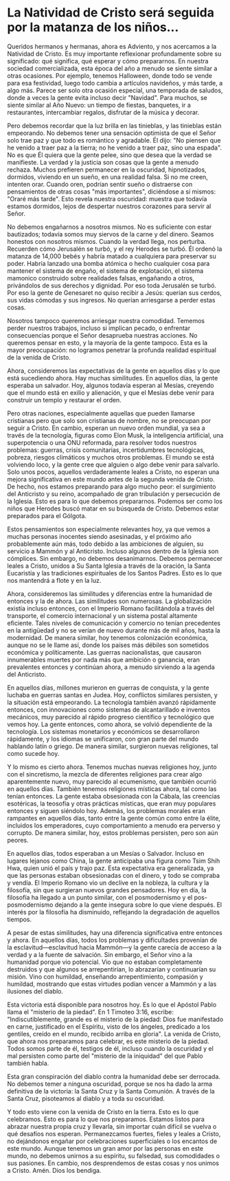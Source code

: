 # La Natividad de Cristo será seguida por la matanza de los niños...  

Queridos hermanos y hermanas, ahora es Adviento, y nos acercamos a la Natividad de Cristo. Es muy importante reflexionar profundamente sobre su significado: qué significa, qué esperar y cómo prepararnos. En nuestra sociedad comercializada, esta época del año a menudo se siente similar a otras ocasiones. Por ejemplo, tenemos Halloween, donde todo se vende para esa festividad, luego todo cambia a artículos navideños, y más tarde, a algo más. Parece ser solo otra ocasión especial, una temporada de saludos, donde a veces la gente evita incluso decir "Navidad". Para muchos, se siente similar al Año Nuevo: un tiempo de fiestas, banquetes, ir a restaurantes, intercambiar regalos, disfrutar de la música y decorar.

Pero debemos recordar que la luz brilla en las tinieblas, y las tinieblas están empeorando. No debemos tener una sensación optimista de que el Señor solo trae paz y que todo es romántico y agradable. Él dijo: "No piensen que he venido a traer paz a la tierra; no he venido a traer paz, sino una espada". No es que Él quiera que la gente pelee, sino que desea que la verdad se manifieste. La verdad y la justicia son cosas que la gente a menudo rechaza. Muchos prefieren permanecer en la oscuridad, hipnotizados, dormidos, viviendo en un sueño, en una realidad falsa. Si no me creen, intenten orar. Cuando oren, podrían sentir sueño o distraerse con pensamientos de otras cosas "más importantes", diciéndose a sí mismos: "Oraré más tarde". Esto revela nuestra oscuridad: muestra que todavía estamos dormidos, lejos de despertar nuestros corazones para servir al Señor.

No debemos engañarnos a nosotros mismos. No es suficiente con estar bautizados; todavía somos muy siervos de la carne y del dinero. Seamos honestos con nosotros mismos. Cuando la verdad llega, nos perturba. Recuerden cómo Jerusalén se turbó, y el rey Herodes se turbó. Él ordenó la matanza de 14,000 bebés y habría matado a cualquiera para preservar su poder. Habría lanzado una bomba atómica o hecho cualquier cosa para mantener el sistema de engaño, el sistema de explotación, el sistema mamonico construido sobre realidades falsas, engañando a otros, privándolos de sus derechos y dignidad. Por eso toda Jerusalén se turbó. Por eso la gente de Genesaret no quiso recibir a Jesús: querían sus cerdos, sus vidas cómodas y sus ingresos. No querían arriesgarse a perder estas cosas.

Nosotros tampoco queremos arriesgar nuestra comodidad. Tememos perder nuestros trabajos, incluso si implican pecado, o enfrentar consecuencias porque el Señor desaprueba nuestras acciones. No queremos pensar en esto, y la mayoría de la gente tampoco. Esta es la mayor preocupación: no logramos penetrar la profunda realidad espiritual de la venida de Cristo.

Ahora, consideremos las expectativas de la gente en aquellos días y lo que está sucediendo ahora. Hay muchas similitudes. En aquellos días, la gente esperaba un salvador. Hoy, algunos todavía esperan al Mesías, creyendo que el mundo está en exilio y alienación, y que el Mesías debe venir para construir un templo y restaurar el orden.

Pero otras naciones, especialmente aquellas que pueden llamarse cristianas pero que solo son cristianas de nombre, no se preocupan por seguir a Cristo. En cambio, esperan un nuevo orden mundial, ya sea a través de la tecnología, figuras como Elon Musk, la inteligencia artificial, una superpotencia o una ONU reformada, para resolver todos nuestros problemas: guerras, crisis comunitarias, incertidumbres tecnológicas, pobreza, riesgos climáticos y muchos otros problemas. El mundo se está volviendo loco, y la gente cree que alguien o algo debe venir para salvarlo. Solo unos pocos, aquellos verdaderamente leales a Cristo, no esperan una mejora significativa en este mundo antes de la segunda venida de Cristo. De hecho, nos estamos preparando para algo mucho peor: el surgimiento del Anticristo y su reino, acompañado de gran tribulación y persecución de la Iglesia. Esto es para lo que debemos prepararnos. Podemos ser como los niños que Herodes buscó matar en su búsqueda de Cristo. Debemos estar preparados para el Gólgota.

Estos pensamientos son especialmente relevantes hoy, ya que vemos a muchas personas inocentes siendo asesinadas, y el próximo año probablemente aún más, todo debido a las ambiciones de alguien, su servicio a Mammón y al Anticristo. Incluso algunos dentro de la Iglesia son cómplices. Sin embargo, no debemos desanimarnos. Debemos permanecer leales a Cristo, unidos a Su Santa Iglesia a través de la oración, la Santa Eucaristía y las tradiciones espirituales de los Santos Padres. Esto es lo que nos mantendrá a flote y en la luz.

Ahora, consideremos las similitudes y diferencias entre la humanidad de entonces y la de ahora. Las similitudes son numerosas. La globalización existía incluso entonces, con el Imperio Romano facilitándola a través del transporte, el comercio internacional y un sistema postal altamente eficiente. Tales niveles de comunicación y comercio no tenían precedentes en la antigüedad y no se verían de nuevo durante más de mil años, hasta la modernidad. De manera similar, hoy tenemos colonización económica, aunque no se le llame así, donde los países más débiles son sometidos económica y políticamente. Las guerras nacionalistas, que causaron innumerables muertes por nada más que ambición o ganancia, eran prevalentes entonces y continúan ahora, a menudo sirviendo a la agenda del Anticristo.

En aquellos días, millones murieron en guerras de conquista, y la gente luchaba en guerras santas en Judea. Hoy, conflictos similares persisten, y la situación está empeorando. La tecnología también avanzó rápidamente entonces, con innovaciones como sistemas de alcantarillado e inventos mecánicos, muy parecido al rápido progreso científico y tecnológico que vemos hoy. La gente entonces, como ahora, se volvió dependiente de la tecnología. Los sistemas monetarios y económicos se desarrollaron rápidamente, y los idiomas se unificaron, con gran parte del mundo hablando latín o griego. De manera similar, surgieron nuevas religiones, tal como sucede hoy.

Y lo mismo es cierto ahora. Tenemos muchas nuevas religiones hoy, junto con el sincretismo, la mezcla de diferentes religiones para crear algo aparentemente nuevo, muy parecido al ecumenismo, que también ocurrió en aquellos días. También tenemos religiones místicas ahora, tal como las tenían entonces. La gente estaba obsesionada con la Cábala, las creencias esotéricas, la teosofía y otras prácticas místicas, que eran muy populares entonces y siguen siéndolo hoy. Además, los problemas morales eran rampantes en aquellos días, tanto entre la gente común como entre la élite, incluidos los emperadores, cuyo comportamiento a menudo era perverso y corrupto. De manera similar, hoy, estos problemas persisten, pero son aún peores.

En aquellos días, todos esperaban a un Mesías o Salvador. Incluso en lugares lejanos como China, la gente anticipaba una figura como Tsim Shih Hwa, quien unió el país y trajo paz. Esta expectativa era generalizada, ya que las personas estaban obsesionadas con el dinero, y todo se compraba y vendía. El Imperio Romano vio un declive en la nobleza, la cultura y la filosofía, sin que surgieran nuevos grandes pensadores. Hoy en día, la filosofía ha llegado a un punto similar, con el posmodernismo y el pos-posmodernismo dejando a la gente insegura sobre lo que viene después. El interés por la filosofía ha disminuido, reflejando la degradación de aquellos tiempos.

A pesar de estas similitudes, hay una diferencia significativa entre entonces y ahora. En aquellos días, todos los problemas y dificultades provenían de la esclavitud—esclavitud hacia Mammón—y la gente carecía de acceso a la verdad y a la fuente de salvación. Sin embargo, el Señor vino a la humanidad porque vio potencial. Vio que no estaban completamente destruidos y que algunos se arrepentirían, lo abrazarían y continuarían su misión. Vino con humildad, enseñando arrepentimiento, compasión y humildad, mostrando que estas virtudes podían vencer a Mammón y a las ilusiones del diablo.

Esta victoria está disponible para nosotros hoy. Es lo que el Apóstol Pablo llama el "misterio de la piedad". En 1 Timoteo 3:16, escribe: "Indiscutiblemente, grande es el misterio de la piedad: Dios fue manifestado en carne, justificado en el Espíritu, visto de los ángeles, predicado a los gentiles, creído en el mundo, recibido arriba en gloria". La venida de Cristo, que ahora nos preparamos para celebrar, es este misterio de la piedad. Todos somos parte de él, testigos de él, incluso cuando la oscuridad y el mal persisten como parte del "misterio de la iniquidad" del que Pablo también habla.

Esta gran conspiración del diablo contra la humanidad debe ser derrocada. No debemos temer a ninguna oscuridad, porque se nos ha dado la arma definitiva de la victoria: la Santa Cruz y la Santa Comunión. A través de la Santa Cruz, pisoteamos al diablo y a toda su oscuridad.

Y todo esto viene con la venida de Cristo en la tierra. Esto es lo que celebramos. Esto es para lo que nos preparamos. Estamos listos para abrazar nuestra propia cruz y llevarla, sin importar cuán difícil se vuelva o qué desafíos nos esperan. Permanezcamos fuertes, fieles y leales a Cristo, no dejándonos engañar por celebraciones superficiales o los encantos de este mundo. Aunque tenemos un gran amor por las personas en este mundo, no debemos unirnos a su espíritu, su falsedad, sus comodidades o sus pasiones. En cambio, nos desprendemos de estas cosas y nos unimos a Cristo. Amén. Dios los bendiga.

